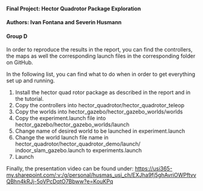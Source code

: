 
#### Final Project: Hector Quadrotor Package Exploration
#### Authors: Ivan Fontana and Severin Husmann
#### Group D

In order to reproduce the results in the report, you can find 
the controllers, the maps as well the corresponding launch files
in the corresponding folder on GitHub. 

In the following list, you can find what to do when in order to get everything
set up and running. 

1. Install the hector quad rotor package as described in the report and
in the tutorial.
2. Copy the controllers into hector_quadrotor/hector_quadrotor_teleop
3. Copy the worlds into hector_gazebo/hector_gazebo_worlds/worlds
4. Copy the experiment.launch file into hector_gazebo/hector_gazebo_worlds/launch
5. Change name of desired world to be launched in experiment.launch
5. Change the world launch file name in hector_quadrotor/hector_quadrotor_demo/launch/
indoor_slam_gazebo.launch to experiments.launch
6. Launch 


Finally, the presentation video can be found under: https://usi365-my.sharepoint.com/:v:/g/personal/husmas_usi_ch/EXJha9fj5ghAvriOWPftvvQBhn4kRJj-5oVPcDqtO7Bbww?e=KouKPq
